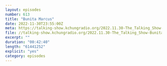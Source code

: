 ```yaml
---
layout: episodes
number: 613
title: "Bunita Marcus"
date: 2022-11-30T23:55:00Z
meta: https://talking-show.kchungradio.org/2022.11.30-The_Talking_Show-Bunita_Marcus.mp3
file: //talking-show.kchungradio.org/2022.11.30-The_Talking_Show-Bunita_Marcus.mp3 
excerpt: ""
duration: "00:42:40"
length: "61441252"
explicit: "yes"
category: episodes
---
```


